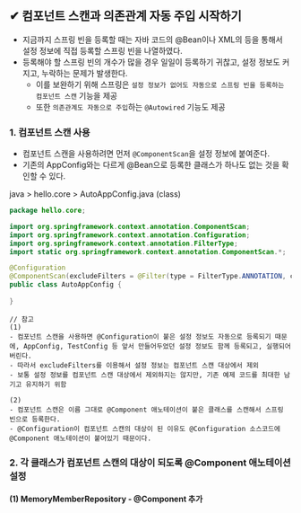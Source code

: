 ## ✔ 컴포넌트 스캔과 의존관계 자동 주입 시작하기
- 지금까지 스프링 빈을 등록할 때는 자바 코드의 @Bean이나 XML의 <bean> 등을 통해서 설정 정보에 직접 등록할 스프링 빈을 나열하였다.
- 등록해야 할 스프링 빈의 개수가 많을 경우 일일이 등록하기 귀찮고, 설정 정보도 커지고, 누락하는 문제가 발생한다.
  - 이를 보완하기 위해 스프링은 `설정 정보가 없어도 자동으로 스프링 빈을 등록하는 컴포넌트 스캔` 기능을 제공
  - 또한 `의존관계도 자동으로 주입`하는 `@Autowired` 기능도 제공
  
### 1. 컴포넌트 스캔 사용
- 컴포넌트 스캔을 사용하려면 먼저 `@ComponentScan`을 설정 정보에 붙여준다.
- 기존의 AppConfig와는 다르게 @Bean으로 등록한 클래스가 하나도 없는 것을 확인할 수 있다.
  
java > hello.core > AutoAppConfig.java (class)
````java
package hello.core;

import org.springframework.context.annotation.ComponentScan;
import org.springframework.context.annotation.Configuration;
import org.springframework.context.annotation.FilterType;
import static org.springframework.context.annotation.ComponentScan.*;

@Configuration
@ComponentScan(excludeFilters = @Filter(type = FilterType.ANNOTATION, classes = Configuration.class))
public class AutoAppConfig {
    
}
````
```
// 참고
(1)
- 컴포넌트 스캔을 사용하면 @Configuration이 붙은 설정 정보도 자동으로 등록되기 때문에, AppConfig, TestConfig 등 앞서 만들어두었던 설정 정보도 함께 등록되고, 실행되어 버린다.
- 따라서 excludeFilters를 이용해서 설정 정보는 컴포넌트 스캔 대상에서 제외
- 보통 설정 정보를 컴포넌트 스캔 대상에서 제외하지는 않지만, 기존 예제 코드를 최대한 남기고 유지하기 위함
  
(2)
- 컴포넌트 스캔은 이름 그대로 @Component 애노테이션이 붙은 클래스를 스캔해서 스프링 빈으로 등록한다.
- @Configuration이 컴포넌트 스캔의 대상이 된 이유도 @Configuration 소스코드에 @Component 애노테이션이 붙어있기 때문이다.
```

### 2. 각 클래스가 컴포넌트 스캔의 대상이 되도록 @Component 애노테이션 설정
#### (1) MemoryMemberRepository - @Component 추가
